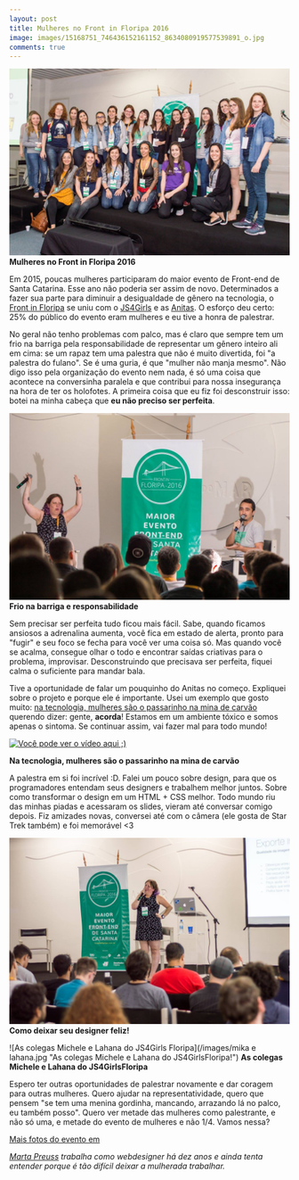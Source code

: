```yaml
---
layout: post
title: Mulheres no Front in Floripa 2016
image: images/15168751_746436152161152_8634080919577539891_o.jpg
comments: true
---
```


![Mulheres no Front in Floripa 2016](/images/15168751_746436152161152_8634080919577539891_o.jpg)
**Mulheres no Front in Floripa 2016**

Em 2015, poucas mulheres participaram do maior evento de Front-end de Santa Catarina. Esse ano não poderia ser assim de novo. Determinados a fazer sua parte para diminuir a desigualdade de gênero na tecnologia, o [Front in Floripa](https://www.facebook.com/frontinfloripa/) se uniu com o [JS4Girls](https://www.facebook.com/JS4Girls.Brasil.Florianopolis/) e as [Anitas](https://www.facebook.com/AnitasFloripa/). O esforço deu certo: 25% do público do evento eram mulheres e eu tive a honra de palestrar.

<!--resumo-->


No geral não tenho problemas com palco, mas é claro que sempre tem um frio na barriga pela responsabilidade de representar um gênero inteiro ali em cima: se um rapaz tem uma palestra que não é muito divertida, foi "a palestra do fulano". Se é uma guria, é que "mulher não manja mesmo". Não digo isso pela organização do evento nem nada, é só uma coisa que acontece na conversinha paralela e que contribui para nossa insegurança na hora de ter os holofotes. A primeira coisa que eu fiz foi desconstruir isso: botei na minha cabeça que **eu não preciso ser perfeita**. 

![Frio na barriga e responsabilidade](/images/martinha3.jpg "Frio na barriga e responsabilidade!")
**Frio na barriga e responsabilidade**

Sem precisar ser perfeita tudo ficou mais fácil. Sabe, quando ficamos ansiosos a adrenalina aumenta, você fica em estado de alerta, pronto para "fugir" e seu foco se fecha para você ver uma coisa só. Mas quando você se acalma, consegue olhar o todo e encontrar saídas criativas para o problema, improvisar. Desconstruindo que precisava ser perfeita, fiquei calma o suficiente para mandar bala.

Tive a oportunidade de falar um pouquinho do Anitas no começo. Expliquei sobre o projeto e porque ele é importante. Usei um exemplo que gosto muito: [na tecnologia, mulheres são o passarinho na mina de carvão](https://kateheddleston.com/blog/how-our-engineering-environments-are-killing-diversity-introduction) querendo dizer: gente, **acorda**! Estamos em um ambiente tóxico e somos apenas o sintoma. Se continuar assim, vai fazer mal para todo mundo!

[![Você pode ver o vídeo aqui ;)](https://j.gifs.com/pgBnO2.gif)](https://www.youtube.com/watch?v=65awRCU2g-w) 

**Na tecnologia, mulheres são o passarinho na mina de carvão**

A palestra em si foi incrível :D. Falei um pouco sobre design, para que os programadores entendam seus designers e trabalhem melhor juntos. Sobre como transformar o design em um HTML + CSS melhor. Todo mundo riu das minhas piadas e acessaram os slides, vieram até conversar comigo depois. Fiz amizades novas, conversei até com o câmera (ele gosta de Star Trek também) e foi memorável <3

![Como deixar seu designer feliz](/images/martinha2.jpg "Como deixar seu designer feliz!")
**Como deixar seu designer feliz!**

![As colegas Michele e Lahana do JS4Girls Floripa](/images/mika e lahana.jpg "As colegas Michele e Lahana do JS4GirlsFloripa!")
**As colegas Michele e Lahana do JS4GirlsFloripa**

Espero ter outras oportunidades de palestrar novamente e dar coragem para outras mulheres. Quero ajudar na representatividade, quero que pensem "se tem uma menina gordinha, mancando, arrazando lá no palco, eu também posso". Quero ver metade das mulheres como palestrante, e não só uma, e metade do evento de mulheres e não 1/4. Vamos nessa? 

[Mais fotos do evento em](https://www.facebook.com/pg/frontinfloripa/photos/?tab=album&album_id=746431112161656) 

*[Marta Preuss](http://marta.preuss.nom.br) trabalha como webdesigner há dez anos e ainda tenta entender porque é tão difícil deixar a mulherada trabalhar.*
